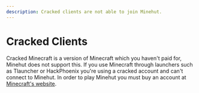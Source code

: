 ```yaml
---
description: Cracked clients are not able to join Minehut.
---
```


# Cracked Clients

Cracked Minecraft is a version of Minecraft which you haven't paid for, Minehut does not support this.
If you use Minecraft through launchers such as Tlauncher or HackPhoenix you're using a cracked account and can't connect to Minehut. In order to play Minehut you must buy an account at [Minecraft's website](https://minecraft.net).

